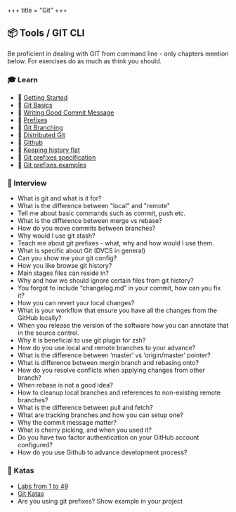 +++
title = "Git"
+++

## 📦 Tools / GIT CLI

Be proficient in dealing with GIT from command line - only chapters mention below. For exercises do as much as think you should.

### 🎓 Learn

- 📗 [Getting Started](https://git-scm.com/book/en/v2/Getting-Started-About-Version-Control)
- 📗 [Git Basics](https://git-scm.com/book/en/v2/Git-Basics-Getting-a-Git-Repository)
- 📗 [Writing Good Commit Message](https://juffalow.com/other/write-good-git-commit-message) 
- 📗 [Prefixes](https://gist.github.com/joshbuchea/6f47e86d2510bce28f8e7f42ae84c716)
- 📗 [Git Branching](https://git-scm.com/book/en/v2/Git-Branching-Branches-in-a-Nutshell)
- 📗 [Distributed Git](https://git-scm.com/book/en/v2/Distributed-Git-Distributed-Workflows)
- 📗 [Github](https://git-scm.com/book/en/v2/GitHub-Account-Setup-and-Configuration)
- 📗 [Keeping history flat](https://www.google.com/url?q=https://medium.com/selleo/a-curated-list-of-git-commands-enough-to-keep-your-git-history-flat-288748998132)
- 📗 [Git prefixes specification](https://www.conventionalcommits.org/en/v1.0.0-beta.2/#specification)
- 📗 [Git prefixes examples](https://gist.github.com/johnstew/941676d525271359a4b2d7f1bf2cb421)

### 🎤 Interview

- What is git and what is it for?
- What is the difference between "local" and "remote"
- Tell me about basic commands such as commit, push etc.
- What is the difference between merge vs rebase?
- How do you move commits between branches?
- Why would I use git stash?
- Teach me about git prefixes - what, why and how would I use them.
- What is specific about Git (DVCS in general)
- Can you show me your git config?
- How you like browse git history?
- Main stages files can reside in?
- Why and how we should ignore certain files from git history?
- You forgot to include “changelog.md” in your commit, how can you fix it?
- How you can revert your local changes?
- What is your workflow that ensure you have all the changes from the GitHub locally?
- When you release the version of the software how you can annotate that in the source control.
- Why it is beneficial to use git plugin for zsh?
- How do you use local and remote branches to your advance?
- What is the difference between ‘master’ vs ‘origin/master’ pointer?
- What is difference between mergin branch and rebasing onto?
- How do you resolve conflicts when applying changes from other branch?
- When rebase is not a good idea?
- How to cleanup local branches and references to non-existing remote branches?
- What is the difference between pull and fetch?
- What are tracking branches and how you can setup one?
- Why the commit message matter?
- What is cherry picking, and when you used it?
- Do you have two factor authentication on your GitHub account configured?
- How do you use Github to advance development process?

### 📝 Katas

- [Labs from 1 to 49](http://gitimmersion.com/)
- [Git Katas](https://github.com/praqma-training/git-katas)
- Are you using git prefixes? Show example in your project

